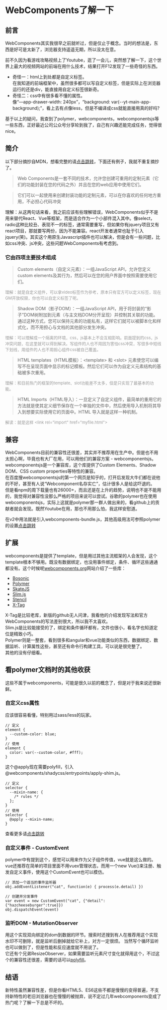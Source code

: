 # WebComponents了解一下

## 前言

WebComponents其实我很早之前就听过，但是仅止于概念。当时的想法是，东西是好可是太新了，浏览器支持遥遥无期，所以没太在意。  

前不久因为看游戏攻略视频上了Youtube，逛了一会儿，突然想了解一下，这个世界上最大的视频网站的前端在用什么技术，结果打开F12发现了一些奇怪的东西。  
* 奇怪一：html上到处都是自定义标签。  
在我知道的前端框架中，虽然很多都可以写自定义标签，但是实际上在浏览器运行的还是div，能直接用自定义标签很新奇。
* 奇怪二：css中有很多看不懂的属性。  
像“—app-drawer-width: 240px”，“background: var(--yt-main-app-background);”，看上去有点像less，但是不编译成css就能直接用真的好吗?

基于以上的疑问，我查到了polymer，webcomponents，webcomponentsjs等一些东西，正好最近公司公众号分享轮到我了，自己有兴趣还能完成任务，觉得很nice。

## 简介

以下部分摘抄自MDN，想看完整的请[点击跳转](https://developer.mozilla.org/zh-CN/docs/Web/Web_Components)，下面还有例子，我就不重复摘抄了。
> Web Components是一套不同的技术，允许您创建可重用的定制元素（它们的功能封装在您的代码之外）并且在您的web应用中使用它们。  

> 它们可以一起使用来创建封装功能的定制元素，可以在你喜欢的任何地方重用，不必担心代码冲突  

理解：从这两句话来看，我之前应该有些理解错误，WebComponents似乎不是用来替代React、Vue等框架，而是适合作为一个小部件混入其中。像select，radio这种比较丑、表现不一的标签，通常需要重写，但如果你有jquery项目又有react项目，那就要写两份，因为不能兼容。react开发者通常也耻于引入jquery(笑)。其实这个用原生Javascript插件也可以解决，但是会有一些问题，比如css冲突、js冲突，这些问题WebComponents有考虑到。

### 它由四项主要技术组成
> Custom elements（自定义元素）：一组JavaScript API，允许您定义custom elements及其行为，然后可以在您的用户界面中按照需要使用它们。

<font color=#999 size=2>理解：就是自定义组件，可以拿video标签作为参考，原本只有官方可以定义标签，现在GM开放权限，你也可以自定义标签了呢。</font>

> Shadow DOM（影子DOM）：一组JavaScript API，用于将封装的“影子”DOM树附加到元素（与主文档DOM分开呈现）并控制其关联的功能。通过这种方式，您可以保持元素的功能私有，这样它们就可以被脚本化和样式化，而不用担心与文档的其他部分发生冲突。

<font color=#999 size=2>理解：可以理解成一个隔离的环境，css，js基本上不会互相影响。前面提到的css，js冲突问题，在这里就可以得到解决。写组件的人也不用因为害怕css冲突，写很多中短线下划线，用组件的人也不用担心组件css被自己覆盖。</font>

> HTML templates（HTML模板）：\<template\> 和 \<slot\> 元素使您可以编写不在呈现页面中显示的标记模板。然后它们可以作为自定义元素结构的基础被多次重用。

<font color=#999 size=2>理解：和目前热门的框架的template、slot功能差不太多，但是只实现了最基本的功能。</font>

> HTML Imports（HTML导入）：一旦定义了自定义组件，最简单的重用它的方法就是使其定义细节保存在一个单独的文件中，然后使用导入机制将其导入到想要实际使用它的页面中。HTML 导入就是这样一种机制。

<font color=#999 size=2>解读：就是这样 \<link rel="import" href="myfile.html"\></font>

## 兼容

WebComponents目前的兼容性还很差，其实并不推荐用在生产中。但是也不用太担心啊，毕竟也有大厂在用，可以用他们的兼容方案 - webcomponentsjs。  
webcomponentsjs是一个兼容库，这个库提供了Custom Elements、Shadow DOM、CSS custom properties等特性的兼容。  
在百度搜webcomponentsjs的第一个网页是知乎的，打开后发现大牛们都在说他的不好，甚至有人说“Webcomponent名存实亡”，估计很多人是给这吓退的。  
但是看npm的周下载量也有26000+，而且还是在上升的趋势，说明也不是不能用的，我觉得对兼容性没那么严格的项目来说可以尝试。谷歌的polymer也在使用webcomponentsjs，实际上这就是polymer那一群人做出来的，看github上的贡献者就会发现。既然Youtube在用，那也不用那么怕，我这样安慰道。

在v2中用法就是引入webcomponents-bundle.js，其他高级用法可参照polymer的设置[点击跳转](https://polymer-zh.cn/3.0/docs/polyfills)

## 扩展
webcomponents是提供了template，但是用过其他主流框架的人会发现，这个template根本不够用。既没有数据绑定，也没用事件绑定，条件、循环这些通通都没有。这个时候呢[webcomponents.org](https://www.webcomponents.org/introduction)网站介绍了一些库：  
* [Bosonic](https://bosonic.github.io/)
* [Polymer](https://www.polymer-project.org/)
* [SkateJS](https://github.com/skatejs/skatejs)
* [Slim.js](http://slimjs.com/)
* [Stencil](https://stenciljs.com/)
* [X-Tag](https://x-tag.github.io/)

X-Tag是比较老库，新版的github无人问津，我看他的介绍发现写法和官方WebComponents的写法差别很大，所以我不太喜欢。  
Slim.js是比较能接受的了，绑定和条件循环都有，文件也很小，看名字也知道定位是精致小巧。  
Polymer则是一整套，看到很多和angular和vue功能类似的东西，数据绑定、数据监听、计算属性这些，甚至还有命令行构建工具，可以说是很完整了。  
其他的没有仔细看。   

## 看polymer文档时的其他收获
这些不属于webcomponents，可能是很久以前的概念了，但是对于我来说还很新鲜。
### 自定义css属性
应该很容易看懂，特别用过sass/less的玩家。
```
// 定义
element {
  --custom-color: blue;
}
// 使用
element {
  color: var(--custom-color, #fff);
}
```
这个@apply现在需要polyfill，引入@webcomponents/shadycss/entrypoints/apply-shim.js。
```
// 定义
selector {
  --mixin-name: {
    /* rules */
  };
}
// 使用
selector {
  @apply --mixin-name;
}
```
查看更多请[点击跳转](https://polymer-zh.cn/3.0/docs/devguide/custom-css-properties)

### 自定义事件 - CustomEvent
polymer中有提到这个，感觉可以用来作为父子组件传值，vue就是这么做的。vue还推荐在简单的项目里面不用vuex管理状态，而用一个new Vue()来注册、触发自定义事件，使用这个CustomEvent也可以模仿。
```
// 添加一个适当的事件监听器
obj.addEventListener("cat", function(e) { process(e.detail) })

// 创建并分发事件
var event = new CustomEvent("cat", {"detail":{"hazcheeseburger":true}})
obj.dispatchEvent(event)
```

### 监听DOM - MutationObserver
用这个实现双向绑定的dom到数据的环节。搜索时还搜到有人在推荐用这个实现水印不可删除，就是监听后删掉就给它补上，对方一定很烦。
当然写个循环监听也可以做到了，但是性能和反应速度就不用说了。  
它还有个兄弟ResizeObserver，如果需要监听元素尺寸变化就得用这个，不过这个的兼容性还很差，需要的话可以[polyfill](https://link.zhihu.com/?target=https%3A//github.com/WICG/ResizeObserver)。

## 结语
新特性虽然兼容性差，但是你看HTML5、ES6这些不都是慢慢的变得普遍，不支持新特性的老旧浏览器也在慢慢的被抛弃，说不定过几年webcomponents变成了热门呢？了解一下总是不坏的。
